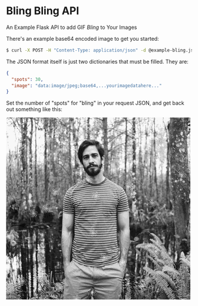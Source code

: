 # Bling Bling API

An Example Flask API to add GIF *Bling* to Your Images

There's an example base64 encoded image to get you started:

```bash
$ curl -X POST -H "Content-Type: application/json" -d @example-bling.json http://localhost:5000/place-bling
```

The JSON format itself is just two dictionaries that must be filled. They are:

```json
{
  "spots": 30,
  "image": "data:image/jpeg;base64,...yourimagedatahere..."
}
```

Set the number of "spots" for "bling" in your request JSON, and get back out something like this:

![Output Bling Image](https://github.com/burningion/bling-bling-api/raw/master/images/test.gif)

